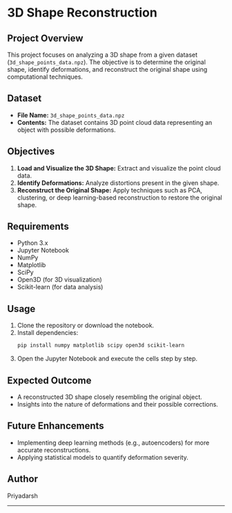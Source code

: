 # 3D Shape Reconstruction  

## Project Overview  
This project focuses on analyzing a 3D shape from a given dataset (`3d_shape_points_data.npz`). The objective is to determine the original shape, identify deformations, and reconstruct the original shape using computational techniques.  

## Dataset  
- **File Name:** `3d_shape_points_data.npz`  
- **Contents:** The dataset contains 3D point cloud data representing an object with possible deformations.  

## Objectives  
1. **Load and Visualize the 3D Shape:** Extract and visualize the point cloud data.  
2. **Identify Deformations:** Analyze distortions present in the given shape.  
3. **Reconstruct the Original Shape:** Apply techniques such as PCA, clustering, or deep learning-based reconstruction to restore the original shape.  

## Requirements  
- Python 3.x  
- Jupyter Notebook  
- NumPy  
- Matplotlib  
- SciPy  
- Open3D (for 3D visualization)  
- Scikit-learn (for data analysis)  

## Usage  
1. Clone the repository or download the notebook.  
2. Install dependencies:  
   ```bash
   pip install numpy matplotlib scipy open3d scikit-learn
   ```  
3. Open the Jupyter Notebook and execute the cells step by step.  

## Expected Outcome  
- A reconstructed 3D shape closely resembling the original object.  
- Insights into the nature of deformations and their possible corrections.  

## Future Enhancements  
- Implementing deep learning methods (e.g., autoencoders) for more accurate reconstructions.  
- Applying statistical models to quantify deformation severity.  

## Author  
Priyadarsh  

---
